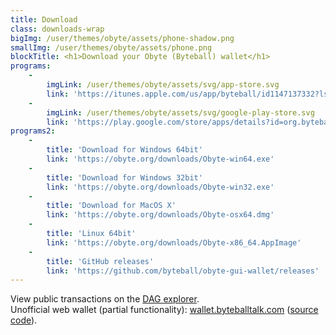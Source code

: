 ```yaml
---
title: Download
class: downloads-wrap
bigImg: /user/themes/obyte/assets/phone-shadow.png
smallImg: /user/themes/obyte/assets/phone.png
blockTitle: <h1>Download your Obyte (Byteball) wallet</h1>
programs:
    -
        imgLink: /user/themes/obyte/assets/svg/app-store.svg
        link: 'https://itunes.apple.com/us/app/byteball/id1147137332?ls=1&mt=8'
    -
        imgLink: /user/themes/obyte/assets/svg/google-play-store.svg
        link: 'https://play.google.com/store/apps/details?id=org.byteball.wallet'
programs2:
    -
        title: 'Download for Windows 64bit'
        link: 'https://obyte.org/downloads/Obyte-win64.exe'
    -
        title: 'Download for Windows 32bit'
        link: 'https://obyte.org/downloads/Obyte-win32.exe'
    -
        title: 'Download for MacOS X'
        link: 'https://obyte.org/downloads/Obyte-osx64.dmg'
    -
        title: 'Linux 64bit'
        link: 'https://obyte.org/downloads/Obyte-x86_64.AppImage'
    -
        title: 'GitHub releases'
        link: 'https://github.com/byteball/obyte-gui-wallet/releases'
---
```

 
View public transactions on the [DAG explorer](https://explorer.obyte.org/"). <br>
Unofficial web wallet (partial functionality): [wallet.byteballtalk.com](https://wallet.byteballtalk.com/) ([source code](https://github.com/gcc2ge/ObyteWebWallet)).
